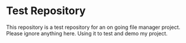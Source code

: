 # Test Repository

This repository is a test repository for an on going file manager project. Please ignore anything here. Using it to test and demo my project. 
